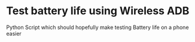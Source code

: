 # Test battery life using Wireless ADB 
 Python Script which should hopefully make testing Battery life on a phone easier
